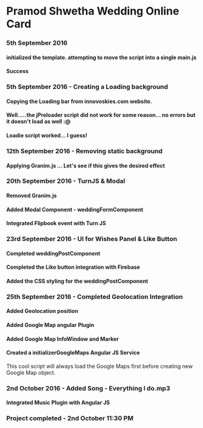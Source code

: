 # Pramod Shwetha Wedding Online Card
### 5th September 2016
#### initialized the template. attempting to move the script into a single main.js
#### Success

### 5th September 2016 - Creating a Loading background
#### Copying the Loading bar from innovoskies.com website.
#### Well.....the jPreloader script did not work for some reason... no errors but it doesn't load as well :@
#### Loadie script worked... I guess!

### 12th September 2016 - Removing static background
#### Applying Granim.js ... Let's see if this gives the desired effect

### 20th September 2016 - TurnJS & Modal
#### Removed Granim.js
#### Added Modal Component - weddingFormComponent
#### Integrated Flipbook event with Turn JS

### 23rd September 2016 - UI for Wishes Panel & Like Button
#### Completed weddingPostComponent
#### Completed the Like button integration with Firebase
#### Added the CSS styling for the weddingPostComponent


### 25th September 2016 - Completed Geolocation Integration
#### Added Geolocation position
#### Added Google Map angular Plugin
#### Added Google Map InfoWindow and Marker
#### Created a initializerGoogleMaps Angular JS Service
This cool script will always load the Google Maps first before creating new Google Map object.

### 2nd October 2016 - Added Song - Everything I do.mp3
#### Integrated Music Plugin with Angular JS

### Project completed - 2nd October 11:30 PM
